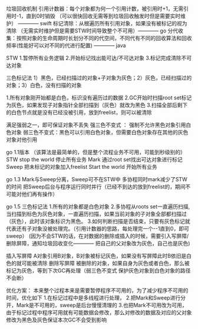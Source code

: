 垃圾回收机制
引用计数器：每个对象都为何一个引用计数，被引用时+1，无需引用时-1，直到0时销毁 （可以很快回收无需等到垃圾回收触发时但是需要实时维护） ———— swift
标记清除：从根遍历所有引用对象，如果没有被标记的视为清除 （无需实时维护但是需要STW时间导致整个不可用）———— go
分代收集：按照对象的生命周期时长划分不同的代空间，不同代有不同的回收算法和回收频率(性能好可以对不同的代进行配置) ———— java


STW
1.暂停所有业务逻辑 2.开始标记找出能可达/不可达对象 3.标记完成清除不可达对象

三色标记法 
1）黑色，已经扫描过的对象+子对象为灰色；2）灰色，已经扫描过的对象；3）白色，没有扫描的对象

1.所有对象刚开始都是白色，标识没有遍历过的数据
2.GC开始时扫描root set标记为灰色，如果发现子对象指针全部扫描到（灰色）就改为黑色
3.扫描全部后剩下的白色节点就是没有已经没被引用，放到freelist，则可以被清除

满足强弱之一，即可保证对象不丢失
  强三色不变式 ： 强制不允许黑色对象引用白色对象
  弱三色不变式：黑色可以引用白色对象，但需要白色对象存在其他的灰色对象对他引用

go 1.1版本 （该算法是最简单的，但是整个流程业务不可用，可能到秒级别的）
  STW stop the world 停止所有业务
  Mark 通过root set找出可达对象进行标记
  Sweep 把未标记的对象加入freelist
  Start the world 开始所有业务

go 1.3 Mark与Sweep分离，Sweep可不在STW中
  多协程同时mark减少了STW的时间
  把Sweep后台与程序运行同时并行（已经不到达的放到freelist的，期间不可能对他们再有操作）

go 1.5 三色标记法
  1.所有的对象都是白色对象
  2.多协程从roots set一直遍历扫描,当扫描到标色为灰色对象，一直遍历扫描，如果当前对象的子对象全部都扫描过（灰色），此时该对象标识为黑色。
  3.如何判断扫描是否结束，只要有灰色标记就代表还有子对象没被处理完。（引用计数器的思路，每处理完一个--1直到0，即可sweep）
  (因为不会STW的话，在对数据的删除或插入的时候，需要引入写屏障/删除屏障，通知垃圾回收变化———— 把自己的父对象改为灰色，自己也是灰色)


插入写屏障
  A对象引用B对象，B对象被标记灰色，如果没有写屏障此时B依旧是白色的就可能被清除
删除写屏障
  被删除的对象，如果自身为灰色或者白色，那么被标记为灰色，等到下次GC再处理（弱三色不变式 保护灰色对象到白色对象的路径不会断）


优化方案：
本来整个过程本来是需要暂停程序不可用的，为了减少程序不可用的时间，优化如下
  1.在标记过程中是多线程进行处理，
  2.把Mark和Sweep进行分开，Mark是不可用的，sweep是后台慢慢清理的
  3.也把Mark不可用改为可用，由于标记过程中程序可用就有可能数据会修改，那么对修改的数据及对应的父对象修改为黑色及灰色保证本次GC不会受到影响
